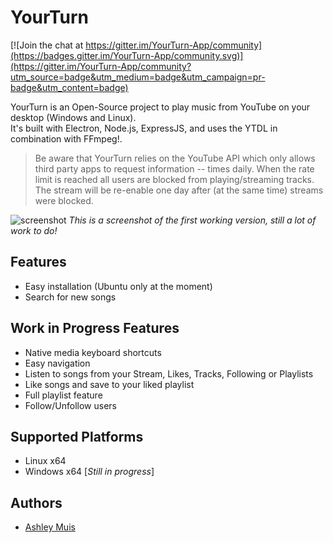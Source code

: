 YourTurn
========

[![Join the chat at https://gitter.im/YourTurn-App/community](https://badges.gitter.im/YourTurn-App/community.svg)](https://gitter.im/YourTurn-App/community?utm_source=badge&utm_medium=badge&utm_campaign=pr-badge&utm_content=badge)

YourTurn is an Open-Source project to play music from YouTube on your desktop (Windows and Linux). <br>
It's built with Electron, Node.js, ExpressJS, and uses the YTDL in combination with FFmpeg!.

> Be aware that YourTurn relies on the YouTube API which only allows third party apps to request information -- times daily. When the rate limit is reached all users are blocked from playing/streaming tracks. The stream will be re-enable one day after (at the same time) streams were blocked.

![screenshot](https://user-images.githubusercontent.com/34284353/63975502-7b67d280-caaf-11e9-9b86-8eb16385de26.png)
*This is a screenshot of the first working version, still a lot of work to do!*

## Features

- Easy installation (Ubuntu only at the moment)
- Search for new songs

## Work in Progress Features

- Native media keyboard shortcuts
- Easy navigation
- Listen to songs from your Stream, Likes, Tracks, Following or Playlists
- Like songs and save to your liked playlist
- Full playlist feature
- Follow/Unfollow users

## Supported Platforms

- Linux x64
- Windows x64 [*Still in progress*]

## Authors

- [Ashley Muis](https://www.github.com/kawaaii)